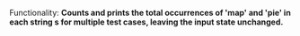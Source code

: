 Functionality: **Counts and prints the total occurrences of 'map' and 'pie' in each string s for multiple test cases, leaving the input state unchanged.**
